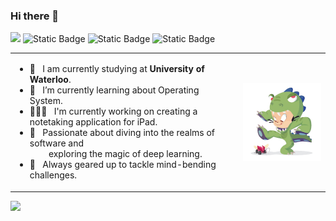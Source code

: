 <p align="center">

### Hi there 👋

![](https://komarev.com/ghpvc/?username=kirtan517&label=PROFILE+VIEWS)
![Static Badge](https://img.shields.io/badge/Interested-AI-AI)
![Static Badge](https://img.shields.io/badge/Love-Maths%2FProgramming-Maths%2FProgramming?color=%239370DB)
![Static Badge](https://img.shields.io/badge/Learning-Rust-Rust?color=E4D00A)


<table style="border: none;">
  <tr style="border: none;">
    <td style="border: none;">        
      <ul>
        <li>
          🔭 &nbsp; I am currently studying at <strong>University of Waterloo</strong>.
        </li>
        <li>
          🌱 &nbsp; I’m currently learning about Operating System.
        </li>
        <li>
          👨🏻‍💻 &nbsp; I'm currently working on creating a notetaking application for iPad.
        </li>
        <li>
          💬 &nbsp; Passionate about diving into the realms of software and <br> &nbsp;&nbsp;&nbsp;&nbsp;&nbsp;&nbsp;&nbsp; exploring the magic of deep learning.
        </li>
        <li>
          🚀 &nbsp; Always geared up to tackle mind-bending challenges.
        </li>
      </ul>
    </td>
    <td style="border: none;">
      <img align="right" alt="GIF" src="dinotocat.png" width="200"/>
    </td>
  </tr>
</table>








<img  width="800px" src="https://user-images.githubusercontent.com/74038190/225813708-98b745f2-7d22-48cf-9150-083f1b00d6c9.gif" />


